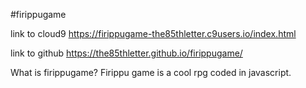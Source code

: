 #firippugame

link to cloud9
https://firippugame-the85thletter.c9users.io/index.html

link to github
https://the85thletter.github.io/firippugame/

What is firippugame?
Firippu game is a cool rpg coded in javascript.